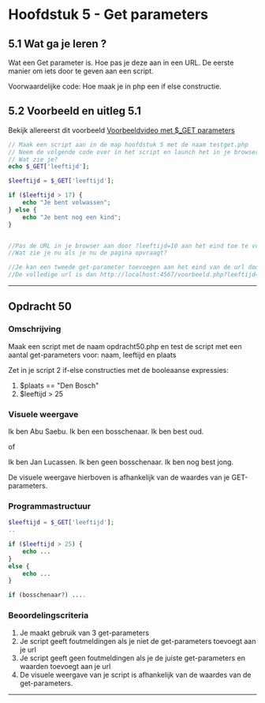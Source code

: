 # Hoofdstuk 5 - Get parameters

## 5.1 Wat ga je leren ?

Wat een Get parameter is. Hoe pas je deze aan in een URL. De eerste manier om iets door te geven aan een script.

Voorwaardelijke code: Hoe maak je in php een if else constructie.

## 5.2 Voorbeeld en uitleg 5.1 

Bekijk allereerst dit voorbeeld
[Voorbeeldvideo met $_GET parameters](https://mix.office.com/watch/16sdvrg08ufjb)

~~~php
// Maak een script aan in de map hoofdstuk 5 met de naam testget.php
// Neem de volgende code over in het script en launch het in je browser
// Wat zie je?
echo $_GET['leeftijd'];

$leeftijd = $_GET['leeftijd'];

if ($leeftijd > 17) {
    echo "Je bent volwassen";
} else {
    echo "Je bent nog een kind";
}


//Pas de URL in je browser aan door ?leeftijd=10 aan het eind toe te voegen
//Wat zie je nu als je nu de pagina opvraagt?

//Je kan een tweede get-parameter toevoegen aan het eind van de url door bijv &naam=Abu Saebu toe te voegen
//De volledige url is dan http://localhost:4567/voorbeeld.php?leeftijd=52&naam=Abu Saebu
~~~

---
## Opdracht 50

### Omschrijving
Maak een script met de naam opdracht50.php en test de script met een aantal get-parameters voor: naam, leeftijd en plaats

Zet in je script 2 if-else constructies met de booleaanse expressies:
1. $plaats == "Den Bosch"
2. $leeftijd > 25 

### Visuele weergave

Ik ben Abu Saebu. 
Ik ben een bosschenaar.
Ik ben best oud.

of

Ik ben Jan Lucassen.
Ik ben geen bosschenaar.
Ik ben nog best jong.

De visuele weergave hierboven is afhankelijk van de waardes van je GET-parameters.

### Programmastructuur

~~~php
$leeftijd = $_GET['leeftijd'];
..

if ($leeftijd > 25) {
    echo ...
}
else {
    echo ...
}

if (bosschenaar?) ....

~~~

### Beoordelingscriteria
1. Je maakt gebruik van 3 get-parameters
2. Je script geeft foutmeldingen als je niet de get-parameters toevoegt aan je url
3. Je script geeft geen foutmeldingen als je de juiste get-parameters en waarden toevoegt aan je url
4. De visuele weergave van je script is afhankelijk van de waardes van de get-parameters.
---

